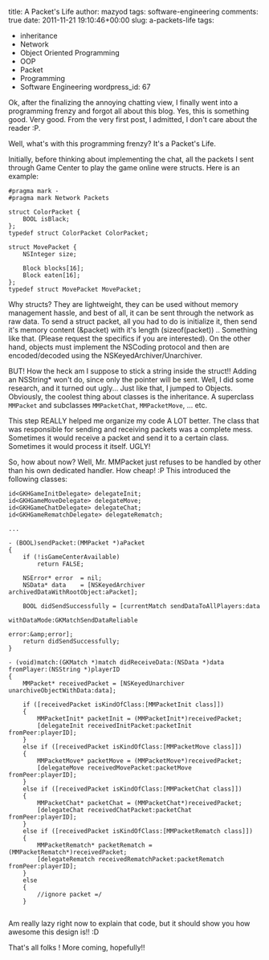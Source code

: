 title: A Packet's Life
author: mazyod
tags: software-engineering
comments: true
date: 2011-11-21 19:10:46+00:00
slug: a-packets-life
tags:
- inheritance
- Network
- Object Oriented Programming
- OOP
- Packet
- Programming
- Software Engineering
wordpress_id: 67

Ok, after the finalizing the annoying chatting view, I finally went into a programming frenzy and forgot all about this blog. Yes, this is something good. Very good. From the very first post, I admitted, I don't care about the reader :P.

Well, what's with this programming frenzy? It's a Packet's Life.

Initially, before thinking about implementing the chat, all the packets I sent through Game Center to play the game online were structs. Here is an example:

```objc
#pragma mark -
#pragma mark Network Packets

struct ColorPacket {
    BOOL isBlack;
};
typedef struct ColorPacket ColorPacket;

struct MovePacket {  
    NSInteger size;

    Block blocks[16];
    Block eaten[16];
};
typedef struct MovePacket MovePacket;

```

Why structs? They are lightweight, they can be used without memory management hassle, and best of all, it can be sent through the network as raw data. To send a struct packet, all you had to do is initialize it, then send it's memory content (&packet) with it's length (sizeof(packet)) .. Something like that. (Please request the specifics if you are interested). On the other hand, objects must implement the NSCoding protocol and then are encoded/decoded using the NSKeyedArchiver/Unarchiver.

BUT! How the heck am I suppose to stick a string inside the struct!! Adding an NSString* won't do, since only the pointer will be sent. Well, I did some research, and it turned out ugly... Just like that, I jumped to Objects. Obviously, the coolest thing about classes is the inheritance. A superclass `MMPacket` and subclasses `MMPacketChat`, `MMPacketMove`, ... etc.

This step REALLY helped me organize my code A LOT better. The class that was responsible for sending and receiving packets was a complete mess. Sometimes it would receive a packet and send it to a certain class. Sometimes it would process it itself. UGLY!

So, how about now? Well, Mr. MMPacket just refuses to be handled by other than his own dedicated handler. How cheap! :P This introduced the following classes:

```objc
id<GKHGameInitDelegate> delegateInit;     
id<GKHGameMoveDelegate> delegateMove;     
id<GKHGameChatDelegate> delegateChat;     
id<GKHGameRematchDelegate> delegateRematch;     
      
...     
      
- (BOOL)sendPacket:(MMPacket *)aPacket      
{     
    if (!isGameCenterAvailable)     
        return FALSE;     
      
    NSError* error  = nil;     
    NSData* data    = [NSKeyedArchiver archivedDataWithRootObject:aPacket];     
      
    BOOL didSendSuccessfully = [currentMatch sendDataToAllPlayers:data     
                                                     withDataMode:GKMatchSendDataReliable     
                                                            error:&amp;error];     
    return didSendSuccessfully;     
}     
      
- (void)match:(GKMatch *)match didReceiveData:(NSData *)data fromPlayer:(NSString *)playerID     
{     
    MMPacket* receivedPacket = [NSKeyedUnarchiver unarchiveObjectWithData:data];     
      
    if ([receivedPacket isKindOfClass:[MMPacketInit class]])      
    {     
        MMPacketInit* packetInit = (MMPacketInit*)receivedPacket;     
        [delegateInit receivedInitPacket:packetInit fromPeer:playerID];     
    }      
    else if ([receivedPacket isKindOfClass:[MMPacketMove class]])      
    {     
        MMPacketMove* packetMove = (MMPacketMove*)receivedPacket;     
        [delegateMove receivedMovePacket:packetMove fromPeer:playerID];             
    }      
    else if ([receivedPacket isKindOfClass:[MMPacketChat class]])      
    {     
        MMPacketChat* packetChat = (MMPacketChat*)receivedPacket;     
        [delegateChat receivedChatPacket:packetChat fromPeer:playerID];             
    }      
    else if ([receivedPacket isKindOfClass:[MMPacketRematch class]])      
    {     
        MMPacketRematch* packetRematch = (MMPacketRematch*)receivedPacket;     
        [delegateRematch receivedRematchPacket:packetRematch fromPeer:playerID];             
    }      
    else      
    {     
        //ignore packet =/
    }
 
```



Am really lazy right now to explain that code, but it should show you how awesome this design is!! :D

That's all folks ! More coming, hopefully!!
